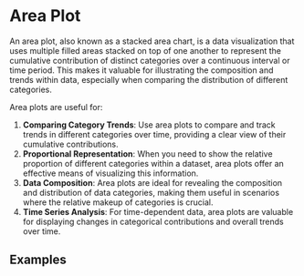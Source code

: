 # Area Plot

An area plot, also known as a stacked area chart, is a data visualization that uses multiple filled areas stacked on top of one another to represent the cumulative contribution of distinct categories over a continuous interval or time period. This makes it valuable for illustrating the composition and trends within data, especially when comparing the distribution of different categories.

Area plots are useful for:

1. **Comparing Category Trends**: Use area plots to compare and track trends in different categories over time, providing a clear view of their cumulative contributions.
2. **Proportional Representation**: When you need to show the relative proportion of different categories within a dataset, area plots offer an effective means of visualizing this information.
3. **Data Composition**: Area plots are ideal for revealing the composition and distribution of data categories, making them useful in scenarios where the relative makeup of categories is crucial.
4. **Time Series Analysis**: For time-dependent data, area plots are valuable for displaying changes in categorical contributions and overall trends over time.

## Examples
